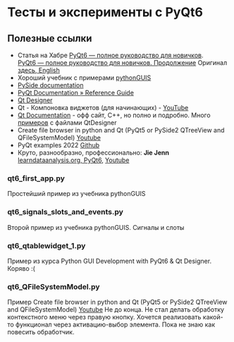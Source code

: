 # Тесты и эксперименты с PyQt6

## Полезные ссылки

* Статья на Хабре [PyQt6 — полное руководство для новичков](https://habr.com/ru/company/skillfactory/blog/599599/).  
    [PyQt6 — полное руководство для новичков. Продолжение](https://habr.com/ru/company/skillfactory/blog/648845/)
    Оригинал [здесь, English](https://www.pythonguis.com/tutorials/pyqt6-creating-your-first-window/)
* Хороший учебник с примерами [pythonGUIS](https://www.pythonguis.com/pyqt6/)
* [PySide documentation](https://srinikom.github.io/pyside-docs/)
* [PyQt Documentation » Reference Guide](https://www.riverbankcomputing.com/static/Docs/PyQt6/index.html)
* [Qt Designer](https://www.pythontutorial.net/pyqt/qt-designer/)
* Qt - Компоновка виджетов (для начинающих) - [YouTube](https://www.youtube.com/watch?v=42njZF8DoKk)
* [Qt Documentation](https://doc.qt.io/qt-6/classes.html) - офф сайт, C++, но полно и подробно. Много [примеров](https://doc.qt.io/qt-6/qtexamplesandtutorials.html) с файлами QtDesigner
* Create file browser in python and Qt (PyQt5 or PySide2 QTreeView and QFileSystemModel) [Youtube](https://www.youtube.com/watch?v=4PkPezdpO90)
* PyQt examples 2022 [Github](https://github.com/pyqt/examples)
* Круто, разнообразно, профессионально: **Jie Jenn** [learndataanalysis.org, PyQt6](https://learndataanalysis.org/category/python-tutorial/python-pyqt5/), [Youtube](https://www.youtube.com/@jiejenn)


### qt6_first_app.py
Простейший пример из учебника pythonGUIS

### qt6_signals_slots_and_events.py
Второй пример из учебника pythonGUIS. Сигналы и слоты

### qt6_qtablewidget_1.py
Пример из курса Python GUI Development with PyQt6 & Qt Designer. Коряво :(

### qt6_QFileSystemModel.py
Пример Create file browser in python and Qt (PyQt5 or PySide2 QTreeView and QFileSystemModel) [Youtube](https://www.youtube.com/watch?v=4PkPezdpO90)
Не до конца. Не стал делать обработку контекстного меню через правую кнопку. Хочется реализовать какой-то функционал
через активацию-выбор элемента. Пока не знаю как повесить обработчик.
